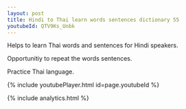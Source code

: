 ```yaml
---
layout: post
title: Hindi to Thai learn words sentences dictionary 55 
youtubeId: QTV9Ks_Unbk
---
```

 
 
Helps to learn Thai words and sentences for Hindi speakers.

Opportunitiy to repeat the words sentences. 

Practice Thai language. 
 
{% include youtubePlayer.html id=page.youtubeId %}
 
 
{% include analytics.html %}